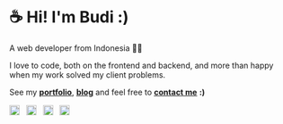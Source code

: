 # ☕ Hi! I'm Budi :)

A web developer from Indonesia 👨‍💻

I love to code, both on the frontend and backend, and more than happy when my work solved my client problems.

See my <ins>**[portfolio](https://budidev.com/dev/ "budi's dev/project")**</ins>, 
<ins>**[blog](https://budidev.com/posts/ "budi's blog")**</ins> and feel free to <ins>**[contact me](https://budidev.com/about/#contact "budi's contact")**</ins> **:)**

<a href="https://linkedin.com/in/budimanfajarf" target="blank"><img align="center" src="https://cdn.jsdelivr.net/npm/simple-icons@3.12.1/icons/linkedin.svg" alt="budi's linkedin" height="18" /></a> &nbsp;
<a href="https://twitter.com/budimanfajarf" target="blank"><img align="center" src="https://cdn.jsdelivr.net/npm/simple-icons@3.12.1/icons/twitter.svg" alt="budi's twitter" height="18" /></a> &nbsp;
<a href="https://t.me/budimanfajarf" target="blank"><img align="center" src="https://cdn.jsdelivr.net/npm/simple-icons@3.12.1/icons/telegram.svg" alt="budi's telegram" height="18" /></a> &nbsp;
<a href="https://budidev.com" target="blank"><img align="center" src="https://cdn.jsdelivr.net/npm/simple-icons@3.12.1/icons/googlechrome.svg" alt="budi's web" height="18" /></a> &nbsp;


<!--
### Hi there 👋

**budimanfajarf/budimanfajarf** is a ✨ _special_ ✨ repository because its `README.md` (this file) appears on your GitHub profile.

Here are some ideas to get you started:

- 🔭 I’m currently working on ...
- 🌱 I’m currently learning ...
- 👯 I’m looking to collaborate on ...
- 🤔 I’m looking for help with ...
- 💬 Ask me about ...
- 📫 How to reach me: ...
- 😄 Pronouns: ...
- ⚡ Fun fact: ...
-->
